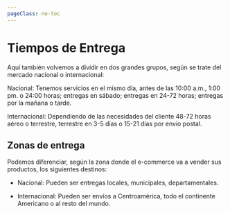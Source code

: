 ```yaml
---
pageClass: no-toc
---
```


# Tiempos de Entrega

Aquí también volvemos a dividir en dos grandes grupos, según se trate del mercado nacional o internacional:

Nacional: Tenemos servicios en el mismo día, antes de las 10:00 a.m., 1:00 pm. o 24:00 horas; entregas en sábado; entregas en 24-72 horas; entregas por la mañana o tarde.
 

Internacional: Dependiendo de las necesidades del cliente 48-72 horas aéreo o terrestre, terrestre en 3-5 días o 15-21 días por envío postal.

## Zonas de entrega

Podemos diferenciar, según la zona donde el e-commerce va a vender sus productos, los siguientes destinos: 

- Nacional: Pueden ser entregas locales, municipales, departamentales.

- Internacional: Pueden ser envíos  a Centroamérica, todo el continente Americano o al resto del mundo.